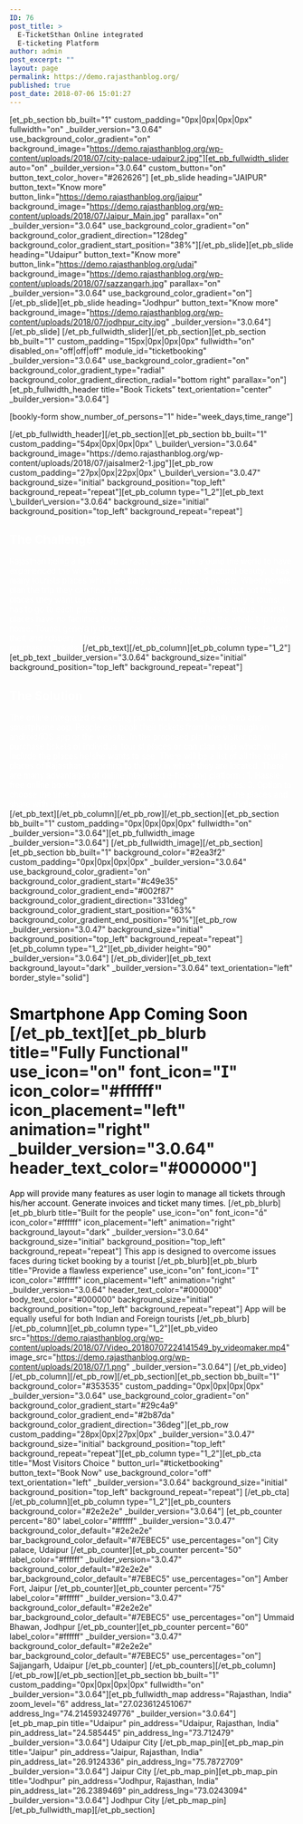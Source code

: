 ```yaml
---
ID: 76
post_title: >
  E-TicketSthan Online integrated
  E-ticketing Platform
author: admin
post_excerpt: ""
layout: page
permalink: https://demo.rajasthanblog.org/
published: true
post_date: 2018-07-06 15:01:27
---
```

[et_pb_section bb_built="1" custom_padding="0px|0px|0px|0px" fullwidth="on" \_builder\_version="3.0.64" use_background_color_gradient="on" background_image="https://demo.rajasthanblog.org/wp-content/uploads/2018/07/city-palace-udaipur2.jpg"][et_pb_fullwidth_slider auto="on" \_builder\_version="3.0.64" custom_button="on" button_text_color_hover="#262626"] [et_pb_slide heading="JAIPUR" button_text="Know more" button_link="https://demo.rajasthanblog.org/jaipur" background_image="https://demo.rajasthanblog.org/wp-content/uploads/2018/07/Jaipur_Main.jpg" parallax="on" \_builder\_version="3.0.64" use_background_color_gradient="on" background_color_gradient_direction="128deg" background_color_gradient_start_position="38%"][/et_pb_slide][et_pb_slide heading="Udaipur" button_text="Know more" button_link="https://demo.rajasthanblog.org/udai" background_image="https://demo.rajasthanblog.org/wp-content/uploads/2018/07/sazzangarh.jpg" parallax="on" \_builder\_version="3.0.64" use_background_color_gradient="on"][/et_pb_slide][et_pb_slide heading="Jodhpur" button_text="Know more" background_image="https://demo.rajasthanblog.org/wp-content/uploads/2018/07/jodhpur_city.jpg" \_builder\_version="3.0.64"][/et_pb_slide] [/et_pb_fullwidth_slider][/et_pb_section][et_pb_section bb_built="1" custom_padding="15px|0px|0px|0px" fullwidth="on" disabled_on="off|off|off" module_id="ticketbooking" \_builder\_version="3.0.64" use_background_color_gradient="on" background_color_gradient_type="radial" background_color_gradient_direction_radial="bottom right" parallax="on"][et_pb_fullwidth_header title="Book Tickets" text_orientation="center" \_builder\_version="3.0.64"] <p style="text-align: left;">
  [bookly-form show_number_of_persons="1" hide="week_days,time_range"]
</p> [/et_pb_fullwidth_header][/et_pb_section][et_pb_section bb_built="1" custom_padding="54px|0px|0px|0px" \_builder\_version="3.0.64" background_image="https://demo.rajasthanblog.org/wp-content/uploads/2018/07/jaisalmer2-1.jpg"][et_pb_row custom_padding="27px|0px|22px|0px" \_builder\_version="3.0.47" background_size="initial" background_position="top_left" background_repeat="repeat"][et_pb_column type="1_2"][et_pb_text \_builder\_version="3.0.64" background_size="initial" background_position="top_left" background_repeat="repeat"] 

## <span style="color: #ffffff;">The Challenge</span>

<span style="color: #ffffff;">Rajasthan being a tourist hub attracts people from around the world to have experienced the wonderful combination of heritage & natural beauty.</span> <span style="color: #ffffff;">It has many tourists places which are daily visited by lots of people.</span> <span style="color: #ffffff;">When people plan the trip they can find & book hotels, restaurants online but not the places they want to visit. If there are 5-10 tourists place in a city a tourist has to go to each place and book tickets by standing in the queue.</span> <span style="color: #ffffff;">Tourist places have no facilities to book tickets online and plan the whole trip from home.</span> <span style="color: #ffffff;">Tourist generally doesn't carry much cash with them as they fear of theft and robbery. There is also a problem of small currency notes for purchasing tickets.</span> [/et_pb_text][/et_pb_column][et_pb_column type="1_2"][et_pb_text \_builder\_version="3.0.64" background_size="initial" background_position="top_left" background_repeat="repeat"] 
## <span style="color: #ffffff;">The Solution</span>

<span style="color: #ffffff;">The online integrated e-ticketing portal will consist of both web and smartphone app.</span> <span style="color: #ffffff;">People can book their tickets from home through an android/iOS app or the website.</span> <span style="color: #ffffff;">In the proposed plan the visitor can purchase tickets of individual tourist places or can plan a trip which will include the places he/she wants to see.</span> <span style="color: #ffffff;">There will be a list of all the tourist places of Rajasthan according to the city in which they are located.</span> <span style="color: #ffffff;">There are many advantages of online integrated e-ticketing platform :</span> <span style="color: #ffffff;">1. Hassle free online booking:</span> <span style="color: #ffffff;">2. Single payment for all the tourist places:</span> <span style="color: #ffffff;">3. Option to choose the time of availability:</span> <span style="color: #ffffff;">4. People will be able to rate the places and share with others through social media</span> <span style="color: #ffffff;">5. Integration with Google map </span> [/et_pb_text][/et_pb_column][/et_pb_row][/et_pb_section][et_pb_section bb_built="1" custom_padding="0px|0px|0px|0px" fullwidth="on" \_builder\_version="3.0.64"][et_pb_fullwidth_image \_builder\_version="3.0.64"] [/et_pb_fullwidth_image][/et_pb_section][et_pb_section bb_built="1" background_color="#2ea3f2" custom_padding="0px|0px|0px|0px" \_builder\_version="3.0.64" use_background_color_gradient="on" background_color_gradient_start="#c49e35" background_color_gradient_end="#002f87" background_color_gradient_direction="331deg" background_color_gradient_start_position="63%" background_color_gradient_end_position="90%"][et_pb_row \_builder\_version="3.0.47" background_size="initial" background_position="top_left" background_repeat="repeat"][et_pb_column type="1_2"][et_pb_divider height="90" \_builder\_version="3.0.64"] [/et_pb_divider][et_pb_text background_layout="dark" \_builder\_version="3.0.64" text_orientation="left" border_style="solid"] 
# <span style="color: #000000;">Smartphone App Coming Soon</span> [/et_pb_text][et_pb_blurb title="Fully Functional" use_icon="on" font_icon="" icon_color="#ffffff" icon_placement="left" animation="right" \_builder\_version="3.0.64" header_text_color="#000000"] 

<span style="color: #000000;">App will provide many features as user login to manage all tickets through his/her account. Generate invoices and ticket many times.</span> [/et_pb_blurb][et_pb_blurb title="Built for the people" use_icon="on" font_icon="" icon_color="#ffffff" icon_placement="left" animation="right" background_layout="dark" \_builder\_version="3.0.64" background_size="initial" background_position="top_left" background_repeat="repeat"] This app is designed to overcome issues faces during ticket booking by a tourist [/et_pb_blurb][et_pb_blurb title="Provide a flawless experience" use_icon="on" font_icon="" icon_color="#ffffff" icon_placement="left" animation="right" \_builder\_version="3.0.64" header_text_color="#000000" body_text_color="#000000" background_size="initial" background_position="top_left" background_repeat="repeat"] App will be equally useful for both Indian and Foreign tourists [/et_pb_blurb][/et_pb_column][et_pb_column type="1_2"][et_pb_video src="https://demo.rajasthanblog.org/wp-content/uploads/2018/07/Video_20180707224141549_by_videomaker.mp4" image_src="https://demo.rajasthanblog.org/wp-content/uploads/2018/07/1.png" \_builder\_version="3.0.64"] [/et_pb_video][/et_pb_column][/et_pb_row][/et_pb_section][et_pb_section bb_built="1" background_color="#353535" custom_padding="0px|0px|0px|0px" \_builder\_version="3.0.64" use_background_color_gradient="on" background_color_gradient_start="#29c4a9" background_color_gradient_end="#2b87da" background_color_gradient_direction="36deg"][et_pb_row custom_padding="28px|0px|27px|0px" \_builder\_version="3.0.47" background_size="initial" background_position="top_left" background_repeat="repeat"][et_pb_column type="1_2"][et_pb_cta title="Most Visitors Choice " button_url="#ticketbooking" button_text="Book Now" use_background_color="off" text_orientation="left" \_builder\_version="3.0.64" background_size="initial" background_position="top_left" background_repeat="repeat"] [/et_pb_cta][/et_pb_column][et_pb_column type="1_2"][et_pb_counters background_color="#2e2e2e" \_builder\_version="3.0.64"] [et_pb_counter percent="80" label_color="#ffffff" \_builder\_version="3.0.47" background_color_default="#2e2e2e" bar_background_color_default="#7EBEC5" use_percentages="on"] City palace, Udaipur [/et_pb_counter][et_pb_counter percent="50" label_color="#ffffff" \_builder\_version="3.0.47" background_color_default="#2e2e2e" bar_background_color_default="#7EBEC5" use_percentages="on"] Amber Fort, Jaipur [/et_pb_counter][et_pb_counter percent="75" label_color="#ffffff" \_builder\_version="3.0.47" background_color_default="#2e2e2e" bar_background_color_default="#7EBEC5" use_percentages="on"] Ummaid Bhawan, Jodhpur [/et_pb_counter][et_pb_counter percent="60" label_color="#ffffff" \_builder\_version="3.0.47" background_color_default="#2e2e2e" bar_background_color_default="#7EBEC5" use_percentages="on"] Sajjangarh, Udaipur [/et_pb_counter] [/et_pb_counters][/et_pb_column][/et_pb_row][/et_pb_section][et_pb_section bb_built="1" custom_padding="0px|0px|0px|0px" fullwidth="on" \_builder\_version="3.0.64"][et_pb_fullwidth_map address="Rajasthan, India" zoom_level="6" address_lat="27.023612451067" address_lng="74.214593249776" \_builder\_version="3.0.64"] [et_pb_map_pin title="Udaipur" pin_address="Udaipur, Rajasthan, India" pin_address_lat="24.585445" pin_address_lng="73.712479" \_builder\_version="3.0.64"] Udaipur City [/et_pb_map_pin][et_pb_map_pin title="Jaipur" pin_address="Jaipur, Rajasthan, India" pin_address_lat="26.9124336" pin_address_lng="75.7872709" \_builder\_version="3.0.64"] Jaipur City [/et_pb_map_pin][et_pb_map_pin title="Jodhpur" pin_address="Jodhpur, Rajasthan, India" pin_address_lat="26.2389469" pin_address_lng="73.0243094" \_builder\_version="3.0.64"] Jodhpur City [/et_pb_map_pin] [/et_pb_fullwidth_map][/et_pb_section]